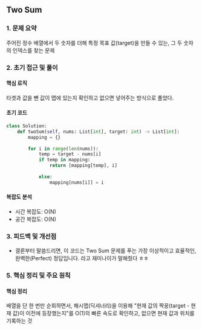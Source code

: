 ## Two Sum

### 1. 문제 요약

주어진 정수 배열에서 두 숫자를 더해 특정 목표 값(target)을 만들 수 있는, 그 두 숫자의 인덱스를 찾는 문제

### 2. 초기 접근 및 풀이

#### 핵심 로직

타겟과 값을 뺀 값이 맵에 있는지 확인하고 없으면 넣어주는 방식으로 풀었다.

#### 초기 코드

```python
class Solution:
    def twoSum(self, nums: List[int], target: int) -> List[int]:
        mapping = {}
        
        for i in range(len(nums)):
            temp = target - nums[i]
            if temp in mapping:
                return [mapping[temp], i]
                        
            else:
                mapping[nums[i]] = i
```

#### 복잡도 분석

- 시간 복잡도: O(N)
- 공간 복잡도: O(N)

### 3. 피드백 및 개선점

- 결론부터 말씀드리면, 이 코드는 Two Sum 문제를 푸는 가장 이상적이고 효율적인, 완벽한(Perfect) 정답입니다. 라고 재미나이가 말해줬다 ㅎㅎ


### 5. 핵심 정리 및 주요 원칙

#### 핵심 정리

배열을 단 한 번만 순회하면서, 해시맵(딕셔너리)을 이용해 "현재 값의 짝꿍(target - 현재 값)이 이전에 등장했는지"를 O(1)의 빠른 속도로 확인하고, 없으면 현재 값과 위치를 기록하는 것


